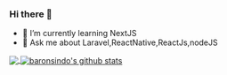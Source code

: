 ### Hi there 👋

<!--
**Ushagour/About_Me** is a ✨ _special_ ✨ repository because its `README.md` (this file) appears on your GitHub profile.

Here are some ideas to get you started:

- - ⚡ Fun fact: Mostly sleeping.
- 📫 How to reach me: ...
- 😄 Pronouns: ...
- 👯 I’m looking to collaborate on ...
- 🤔 I’m looking for help with ...
-->


- 🌱 I’m currently learning NextJS   
- 💬 Ask me about Laravel,ReactNative,ReactJs,nodeJS


<a href="https://github.com/ouhamzalhss">
  <img align="center" src="https://github-readme-stats.vercel.app/api/top-langs/?username=ushagour&theme=light&hide_langs_below=1" />
</a>
<a href="https://github.com/ouhamzalhss">
 <img align="center" src="https://github-readme-stats.vercel.app/api?username=ushagour&show_icons=true&theme=light&line_height=27" alt="baronsindo's github stats"/>
</a>
